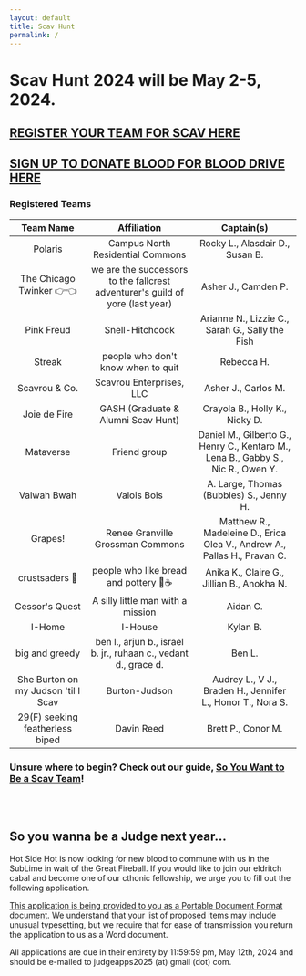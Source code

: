 ```yaml
---
layout: default
title: Scav Hunt
permalink: /
---
```


# Scav Hunt 2024 will be May 2-5, 2024.

## [REGISTER YOUR TEAM FOR SCAV HERE](https://forms.gle/G62uqfaLhfwbKjee6)

## [SIGN UP TO DONATE BLOOD FOR BLOOD DRIVE HERE](https://redcap.uchicago.edu/surveys/?s=XXRPEEP79RFAFCR9)

### Registered Teams

| Team Name | Affiliation | Captain(s) |
| :---: | :---: | :---: |
| Polaris | Campus North Residential Commons | Rocky L., Alasdair D., Susan B. |
| The Chicago Twinker 👉👈 | we are the successors to the fallcrest adventurer's guild of yore (last year) | Asher J., Camden P. |
| Pink Freud | Snell-Hitchcock | Arianne N., Lizzie C., Sarah G., Sally the Fish |
| Streak | people who don't know when to quit | Rebecca H. |
| Scavrou & Co. | Scavrou Enterprises, LLC | Asher J., Carlos M. |
| Joie de Fire | GASH (Graduate & Alumni Scav Hunt) | Crayola B., Holly K., Nicky D. |
| Mataverse | Friend group | Daniel M., Gilberto G., Henry C., Kentaro M., Lena B., Gabby S., Nic R., Owen Y. |
| Valwah Bwah | Valois Bois | A. Large, Thomas (Bubbles) S., Jenny H. |
| Grapes! | Renee Granville Grossman Commons | Matthew R., Madeleine D., Erica Olea V., Andrew A., Pallas H., Pravan C. |
| crustsaders 🍞 | people who like bread and pottery 🥖☕️ | Anika K., Claire G., Jillian B., Anokha N. |
| Cessor's Quest | A silly little man with a mission | Aidan C. |
| I-Home | I-House | Kylan B. |
| big and greedy | ben l., arjun b., israel b. jr., ruhaan c., vedant d., grace d. | Ben L. |
| She Burton on my Judson 'til I Scav | Burton-Judson | Audrey L., V J., Braden H., Jennifer L., Honor T., Nora S. |
| 29(F) seeking featherless biped | Davin Reed | Brett P., Conor M. |

### Unsure where to begin? Check out our guide, [So You Want to Be a Scav Team](../assets/files/S2024_So_You_Want_to_Be_A_Scav_Team.pdf)!

<br />
<br />

## So you wanna be a Judge next year...

Hot Side Hot is now looking for new blood to commune with us in the SubLime in wait of the Great Fireball. If you would like to join our eldritch cabal and become one of our cthonic fellowship, we urge you to fill out the following application.

[This application is being provided to you as a Portable Document Format document](../assets/files/JudgeApplication2425.pdf). We understand that your list of proposed items may include unusual typesetting, but we require that for ease of transmission you return the application to us as a Word document.

All applications are due in their entirety by 11:59:59 pm, May 12th, 2024 and should be e-mailed to judgeapps2025 (at) gmail (dot) com.
